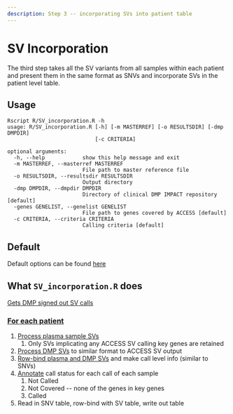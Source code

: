 ```yaml
---
description: Step 3 -- incorporating SVs into patient table
---
```


# SV Incorporation

The third step takes all the SV variants from all samples within each patient and present them in the same format as SNVs and incorporate SVs in the patient level table.

## Usage

```
Rscript R/SV_incorporation.R -h                                     
usage: R/SV_incorporation.R [-h] [-m MASTERREF] [-o RESULTSDIR] [-dmp DMPDIR]
                            [-c CRITERIA]

optional arguments:
  -h, --help            show this help message and exit
  -m MASTERREF, --masterref MASTERREF
                        File path to master reference file
  -o RESULTSDIR, --resultsdir RESULTSDIR
                        Output directory
  -dmp DMPDIR, --dmpdir DMPDIR
                        Directory of clinical DMP IMPACT repository [default]
  -genes GENELIST, --genelist GENELIST
                        File path to genes covered by ACCESS [default]
  -c CRITERIA, --criteria CRITERIA
                        Calling criteria [default]
```

## Default

Default options can be found [here](../setup/resources.md#sv-incorporation)

## What `SV_incorporation.R` does

[Gets DMP signed out SV calls](https://github.com/msk-access/access\_data\_analysis/blob/17a26eea455707c82824493ebc597d9850d47e82/R/SV\_incorporation.R#L20-L24)

### [For each patient](https://github.com/msk-access/access\_data\_analysis/blob/17a26eea455707c82824493ebc597d9850d47e82/R/SV\_incorporation.R#L30)

1. [Process plasma sample SVs ](https://github.com/msk-access/access\_data\_analysis/blob/17a26eea455707c82824493ebc597d9850d47e82/R/SV\_incorporation.R#L34-L39)
   1. Only SVs implicating any ACCESS SV calling key genes are retained
2. [Process DMP SVs](https://github.com/msk-access/access\_data\_analysis/blob/17a26eea455707c82824493ebc597d9850d47e82/R/SV\_incorporation.R#L41-L55) to similar format to ACCESS SV output
3. [Row-bind plasma and DMP SVs](https://github.com/msk-access/access\_data\_analysis/blob/17a26eea455707c82824493ebc597d9850d47e82/R/SV\_incorporation.R#L56-L77) and make call level info (similar to SNVs)
4. [Annotate](https://github.com/msk-access/access\_data\_analysis/blob/17a26eea455707c82824493ebc597d9850d47e82/R/SV\_incorporation.R#L80-L100) call status for each call of each sample
   1. Not Called
   2. Not Covered -- none of the genes in key genes
   3. Called
5. Read in SNV table, row-bind with SV table, write out table
